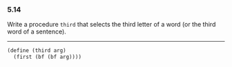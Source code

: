 ### 5.14

Write a procedure `third` that selects the third letter of a word (or the third word of a sentence).

***

~~~ scheme
(define (third arg)
  (first (bf (bf arg))))
~~~